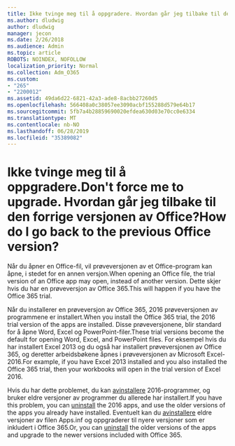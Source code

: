 ```yaml
---
title: Ikke tvinge meg til å oppgradere. Hvordan går jeg tilbake til den forrige versjonen av Office?
ms.author: dludwig
author: dludwig
manager: jecon
ms.date: 2/26/2018
ms.audience: Admin
ms.topic: article
ROBOTS: NOINDEX, NOFOLLOW
localization_priority: Normal
ms.collection: Adm_O365
ms.custom:
- "265"
- "2200012"
ms.assetid: 49da6d22-6821-42a3-ade8-8acbb27260d5
ms.openlocfilehash: 566408a0c38057ee3090acbf155288d579e64b17
ms.sourcegitcommit: 5fb7a4b28859690020efdea630d03e70cc0e6334
ms.translationtype: MT
ms.contentlocale: nb-NO
ms.lasthandoff: 06/28/2019
ms.locfileid: "35389082"
---
```

# <a name="dont-force-me-to-upgrade-how-do-i-go-back-to-the-previous-office-version"></a><span data-ttu-id="f83e0-103">Ikke tvinge meg til å oppgradere.</span><span class="sxs-lookup"><span data-stu-id="f83e0-103">Don't force me to upgrade.</span></span> <span data-ttu-id="f83e0-104">Hvordan går jeg tilbake til den forrige versjonen av Office?</span><span class="sxs-lookup"><span data-stu-id="f83e0-104">How do I go back to the previous Office version?</span></span>

<span data-ttu-id="f83e0-105">Når du åpner en Office-fil, vil prøveversjonen av et Office-program kan åpne, i stedet for en annen versjon.</span><span class="sxs-lookup"><span data-stu-id="f83e0-105">When opening an Office file, the trial version of an Office app may open, instead of another version.</span></span> <span data-ttu-id="f83e0-106">Dette skjer hvis du har en prøveversjon av Office 365.</span><span class="sxs-lookup"><span data-stu-id="f83e0-106">This will happen if you have the Office 365 trial.</span></span>
  
<span data-ttu-id="f83e0-107">Når du installerer en prøveversjon av Office 365, 2016 prøveversjonen av programmene er installert.</span><span class="sxs-lookup"><span data-stu-id="f83e0-107">When you install the Office 365 trial, the 2016 trial version of the apps are installed.</span></span> <span data-ttu-id="f83e0-108">Disse prøveversjonene, blir standard for å åpne Word, Excel og PowerPoint-filer.</span><span class="sxs-lookup"><span data-stu-id="f83e0-108">These trial versions become the default for opening Word, Excel, and PowerPoint files.</span></span> <span data-ttu-id="f83e0-109">For eksempel hvis du har installert Excel 2013 og du også har installert prøveversjonen av Office 365, og deretter arbeidsbøkene åpnes i prøveversjonen av Microsoft Excel-2016.</span><span class="sxs-lookup"><span data-stu-id="f83e0-109">For example, if you have Excel 2013 installed and you also installed the Office 365 trial, then your workbooks will open in the trial version of Excel 2016.</span></span>
  
<span data-ttu-id="f83e0-110">Hvis du har dette problemet, du kan [avinstallere](https://support.office.com/article/9dd49b83-264a-477a-8fcc-2fdf5dbf61d8.aspx) 2016-programmer, og bruker eldre versjoner av programmer du allerede har installert.</span><span class="sxs-lookup"><span data-stu-id="f83e0-110">If you have this problem, you can [uninstall](https://support.office.com/article/9dd49b83-264a-477a-8fcc-2fdf5dbf61d8.aspx) the 2016 apps, and use the older versions of the apps you already have installed.</span></span> <span data-ttu-id="f83e0-111">Eventuelt kan du [avinstallere](https://support.office.com/article/9dd49b83-264a-477a-8fcc-2fdf5dbf61d8.aspx) eldre versjoner av filen Apps.inf og oppgraderer til nyere versjoner som er inkludert i Office 365.</span><span class="sxs-lookup"><span data-stu-id="f83e0-111">Or, you can [uninstall](https://support.office.com/article/9dd49b83-264a-477a-8fcc-2fdf5dbf61d8.aspx) the older versions of the apps and upgrade to the newer versions included with Office 365.</span></span>
